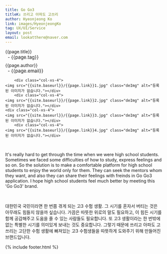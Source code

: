 ```yaml
---
title: Go Go3
titleK: 쓰리고 아파도 고쓰리 
author: Hyeonjeong Ko
link: images/HyeonjeongKo
tag: UX/UI/Service
layout: post
email: lookatthere@naver.com
---	
```


<div class="container">

<div class="deDep">
{{page.title}}<br>
<p style="font-size:15px; margin:0px; padding:0px 0px 0px 8px; margin:0px 0px 8px 0px;">- {{page.tag}}</p>
{{page.author}}<br>
<p style="font-size:15px; margin:0px; padding:0px 0px 0px 8px;">- {{page.email}}</p>
</div>


<div class="row" class="imgcolor">
	
		<div class="col-xs-4">
	<img src="{{site.baseurl}}/{{page.link}}1.jpg" class="deImg" alt="등록된 이미지가 없습니다."></div>
		<div class="col-xs-4">
	<img src="{{site.baseurl}}/{{page.link}}2.jpg" class="deImg" alt="등록된 이미지가 없습니다."></div>
	<div class="col-xs-4">
	<img src="{{site.baseurl}}/{{page.link}}3.jpg" class="deImg" alt="등록된 이미지가 없습니다."></div>
		<div class="col-xs-4">
	<img src="{{site.baseurl}}/{{page.link}}4.jpg" class="deImg" alt="등록된 이미지가 없습니다."></div>
	
</div>
<br>

<div class="det lato">


It's really hard to get through the time when we were high school students. Sometimes we faced some difficulties of how to study, express feelings and so on. So the solution is to make a comfortable platform for high school students to enjoy the world only for them. They can seek the mentors whom they want, and also they can share their feelings with freinds in Go Go3 application. I hope high school students feel much better by meeting this 'Go Go3' brand.



</div>

<br>

<div class="noto">

대한민국 국민이라면 한 번쯤 겪게 되는 고3 수험 생활. 그 시기를 혼자서 버티는 것은 아무래도 힘들지 않을까 싶습니다. 가끔은 따뜻한 위로의 말도 필요하고, 이 힘든 시기를 함께 공감해주고 도움을 줄 수 있는 사람들도 필요합니다. 또 고3 생활이라는 한 번밖에 없는 특별한 시기를 의미있게 보내는 것도 중요합니다. 그렇기 때문에 쓰리고 아파도 고쓰리는 고단한 수험 생활에 빠져있는 고3 수험생들을 따뜻하게 도와주기 위해 만들어진 브랜드입니다.  


</div>
{% include footer.html %} 